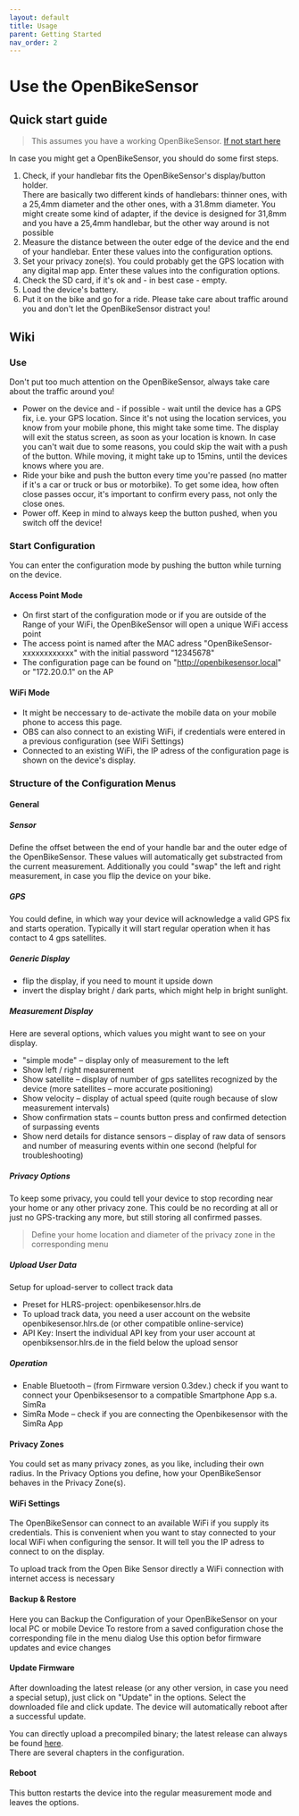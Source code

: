```yaml
---
layout: default
title: Usage
parent: Getting Started
nav_order: 2
---
```



# Use the OpenBikeSensor

## Quick start guide
> This assumes you have a working OpenBikeSensor. [If not start here](https://github.com/Friends-of-OpenBikeSensor/Friends-of-OpenBikeSensor.github.io/blob/master/README.md)

In case you might get a OpenBikeSensor, you should do some first steps.

1. Check, if your handlebar fits the OpenBikeSensor's display/button holder.  
There are basically two different kinds of handlebars: thinner ones, with a 25,4mm diameter and the other ones, with a 31.8mm diameter. You might create some kind of adapter, if the device is designed for 31,8mm and you have a 25,4mm handlebar, but the other way around is not possible
2. Measure the distance between the outer edge of the device and the end of your handlebar. Enter these values into the configuration options.
3. Set your privacy zone(s). You could probably get the GPS location with any digital map app. Enter these values into the configuration options.
4. Check the SD card, if it's ok and - in best case - empty.
5. Load the device's battery.
6. Put it on the bike and go for a ride. Please take care about traffic around you and don't let the OpenBikeSensor distract you!


## Wiki

### Use

Don't put too much attention on the OpenBikeSensor, always take care about the traffic around you!  
* Power on the device and - if possible - wait until the device has a GPS fix, i.e. your GPS location. Since it's not using the location services, you know from your mobile phone, this might take some time. The display will exit the status screen, as soon as your location is known. In case you can't wait due to some reasons, you could skip the wait with a push of the button. While moving, it might take up to 15mins, until the devices knows where you are.
* Ride your bike and push the button every time you're passed (no matter if it's a car or truck or bus or motorbike). To get some idea, how often close passes occur, it's important to confirm every pass, not only the close ones. 
* Power off. Keep in mind to always keep the button pushed, when you switch off the device!

### Start Configuration

You can enter the configuration mode by pushing the button while turning on the device. 

#### Access Point Mode
- On first start of the configuration mode or if you are outside of the Range of your WiFi, the OpenBikeSensor will open a unique WiFi access point 
- The access point is named after the MAC adress "OpenBikeSensor-xxxxxxxxxxxx" with the initial password "12345678" 
- The configuration page can be found on "http://openbikesensor.local" or "172.20.0.1" on the AP 

#### WiFi Mode
- It might be neccessary to de-activate the mobile data on your mobile phone to access this page.  
- OBS can also connect to an existing WiFi, if credentials were entered in a previous configuration (see WiFi Settings) 
- Connected to an existing WiFi, the IP adress of the configuration page is shown on the device's display. 

### Structure of the Configuration Menus

#### General

##### Sensor

Define the offset between the end of your handle bar and the outer edge of the OpenBikeSensor. These values will automatically get substracted from the current measurement. Additionally you could "swap" the left and right measurement, in case you flip the device on your bike.

##### GPS

You could define, in which way your device will acknowledge a valid GPS fix and starts operation. Typically it will start regular operation when it has contact to 4 gps satellites.

##### Generic Display

- flip the display, if you need to mount it upside down 
- invert the display bright / dark parts, which might help in bright sunlight.

##### Measurement Display

Here are several options, which values you might want to see on your display. 
- "simple mode" – display only of measurement to the left
- Show left / right measurement
- Show satellite – display of number of gps satellites recognized by the device (more satellites – more accurate positioning)
- Show velocity – display of actual speed (quite rough because of slow measurement intervals)
- Show confirmation stats – counts button press and confirmed detection of surpassing events 
- Show nerd details for distance sensors – display of raw data of sensors and number of measuring events within one second (helpful for troubleshooting)

##### Privacy Options

To keep some privacy, you could tell your device to stop recording near your home or any other privacy zone. This could be no recording at all or just no GPS-tracking any more, but still storing all confirmed passes.
> Define your home location and diameter of the privacy zone in the corresponding menu 

##### Upload User Data

Setup for upload-server to collect track data
- Preset for HLRS-project: openbikesensor.hlrs.de
- To upload track data, you need a user account on the website openbikesensor.hlrs.de (or other compatible online-service) 
- API Key: Insert the individual API key from your user account at openbiksensor.hlrs.de in the field below the upload sensor

##### Operation
- Enable Bluetooth – (from Firmware version 0.3dev.) check if you want to connect your Openbiksesensor to a compatible Smartphone App s.a. SimRa
- SimRa Mode – check if you are connecting the Openbikesensor with the SimRa App

#### Privacy Zones

You could set as many privacy zones, as you like, including their own radius. 
In the Privacy Options you define, how your OpenBikeSensor behaves in the Privacy Zone(s).

#### WiFi Settings

The OpenBikeSensor can connect to an available WiFi if you supply its credentials. This is convenient when you want to stay connected to your local WiFi when configuring the sensor. It will tell you the IP adress to connect to on the display.

To upload track from the Open Bike Sensor directly a WiFi connection with internet access is necessary

#### Backup & Restore

Here you can Backup the Configuration of your OpenBikeSensor on your local PC or mobile Device
To restore from a saved configuration chose the corresponding file in the menu dialog
Use this option befor firmware updates and evice changes

#### Update Firmware

After downloading the latest release (or any other version, in case you need a special setup), just click on "Update" in the options. Select the downloaded file and click update. The device will automatically reboot after a successful update.

You can directly upload a precompiled binary; the latest release can always be found [here](https://github.com/Friends-of-OpenBikeSensor/OpenBikeSensorFirmware/releases).  
There are several chapters in the configuration.


#### Reboot

This button restarts the device into the regular measurement mode and leaves the options.
